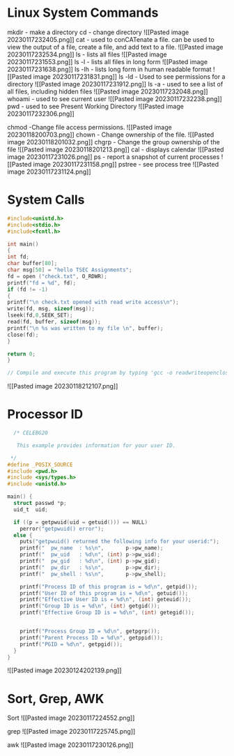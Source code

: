 # Linux System Commands

mkdir - make a directory
cd - change directory
![[Pasted image 20230117232405.png]]
cat - used to conCATenate a file. can be used to view the output of a file, create a file, and add text to a file.
![[Pasted image 20230117232534.png]]
ls - lists all files
![[Pasted image 20230117231553.png]]
ls -l - lists all files in long form
![[Pasted image 20230117231638.png]]
ls -lh - lists long form in human readable format
![[Pasted image 20230117231831.png]]
ls -ld - Used to see permissions for a directory
![[Pasted image 20230117231912.png]]
ls -a - used to see a list of all files, including hidden files
![[Pasted image 20230117232048.png]]
whoami - used to see current user
![[Pasted image 20230117232238.png]]
pwd - used to see Present Working Directory
![[Pasted image 20230117232306.png]]

chmod -Change file access permissions.
![[Pasted image 20230118200703.png]]
chown - Change ownership of the file.
![[Pasted image 20230118201032.png]]
chgrp - Change the group ownership of the file
![[Pasted image 20230118201213.png]]
cal - displays calendar
![[Pasted image 20230117231026.png]]
ps - report a snapshot of current processes
![[Pasted image 20230117231158.png]]
pstree - see process tree
![[Pasted image 20230117231124.png]]
# System Calls
```c
#include<unistd.h>
#include<stdio.h>
#include<fcntl.h>

int main()
{
int fd;
char buffer[80];
char msg[50] = "hello TSEC Assignments";
fd = open ("check.txt", O_RDWR);
printf("fd = %d", fd);
if (fd != -1)
{
printf("\n check.txt opened with read write access\n");
write(fd, msg, sizeof(msg));
lseek(fd,0,SEEK_SET);
read(fd, buffer, sizeof(msg));
printf("\n %s was written to my file \n", buffer);
close(fd);
}

return 0;
}

// Compile and execute this program by typing 'gcc -o readwriteopenclose readwriteopenclose.c' and then ./readwriteopenclose
```

![[Pasted image 20230118212107.png]]
# Processor ID

```c
  /* CELEBG20

   This example provides information for your user ID.

 */
#define _POSIX_SOURCE
#include <pwd.h>
#include <sys/types.h>
#include <unistd.h>

main() {
  struct passwd *p;
  uid_t  uid;

  if ((p = getpwuid(uid = getuid())) == NULL)
    perror("getpwuid() error");
  else {
    puts("getpwuid() returned the following info for your userid:");
    printf("  pw_name  : %s\n",       p->pw_name);
    printf("  pw_uid   : %d\n", (int) p->pw_uid);
    printf("  pw_gid   : %d\n", (int) p->pw_gid);
    printf("  pw_dir   : %s\n",       p->pw_dir);
    printf("  pw_shell : %s\n",       p->pw_shell);

    printf("Process ID of this program is = %d\n", getpid());
    printf("User ID of this program is = %d\n", getuid());
    printf("Effective User ID is = %d\n", (int) geteuid());
    printf("Group ID is = %d\n", (int) getgid());
    printf("Effective Group ID is = %d\n", (int) getegid());


    printf("Process Group ID = %d\n", getpgrp());
    printf("Parent Process ID = %d\n", getppid());
    printf("PGID = %d\n", getpgid());
  }
}
```

![[Pasted image 20230124202139.png]]

# Sort, Grep, AWK

Sort
![[Pasted image 20230117224552.png]]

grep
![[Pasted image 20230117225745.png]]

awk
![[Pasted image 20230117230126.png]]